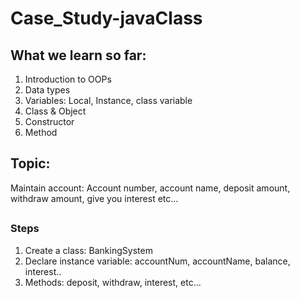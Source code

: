 # Case_Study-javaClass

## What we learn so far:
1. Introduction to OOPs
2. Data types
3. Variables: Local, Instance, class variable
4. Class & Object
5. Constructor
6. Method

## Topic:
Maintain account: Account number, account name, deposit amount, withdraw amount, give you  interest etc...

## 

### Steps
1. Create a class: BankingSystem
2. Declare instance variable: accountNum, accountName, balance, interest..
3. Methods: deposit, withdraw, interest, etc...
